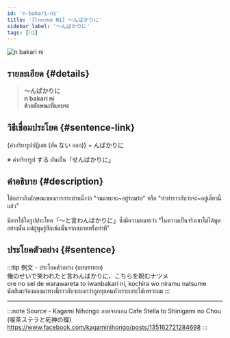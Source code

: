 ```yaml
---
id: 'n-bakari-ni'
title: '[ไวยากรณ์ N1] 〜んばかりに'
sidebar_label: '〜んばかりに'
tags: [n1]
---
```


![n bakari ni](https://res.cloudinary.com/kagamiweb/image/upload/v1631718084/nihongo/grammar/n1/n-bakari-ni.png)

## รายละเอียด {#details}

> **〜んばかりに**  
> **n bakari ni**  
> **ด้วยลักษณะที่แทบจะ**

## วิธีเชื่อมประโยค {#sentence-link}

{คำกริยารูปปฏิเสธ (ตัด ない ออก)} + んばかりに

※ คำกริยารูป する ผันเป็น「せんばかりに」

## คำอธิบาย {#description}

ใช้กล่าวถึงลักษณะของการกระทำหนึ่งว่า "จนแทบจะ~อยู่ร่อมร่อ" หรือ "ทำท่าราวกับว่าจะ~อยู่เดี๋ยวนี้แล้ว"

มีการใช้ในรูปประโยค「〜と言わんばかりに」ซึ่งมีความหมายว่า
"ในความเป็นจริงเขาไม่ได้พูดอย่างนั้น แต่ผู้พูดรู้สึกเช่นนั้นจากสภาพหรือท่าที"

## ประโยคตัวอย่าง {#sentence}

:::tip 例文 - ประโยคตัวอย่าง
(บทบรรยาย)  
俺のせいで笑われたと言わんばかりに、こちらを睨むナツメ  
ore no sei de warawareta to iwanbakari ni, kochira wo niramu natsume  
นัตสึเมะจ้องมองมาทางนี้ราวกับจะบอกว่าถูกทุกคนหัวเราะเยาะใส่เพราะผม
:::

---
:::note Source - Kagami Nihongo
ภาพจากเกม Cafe Stella to Shinigami no Chou (喫茶ステラと死神の蝶)  
https://www.facebook.com/kagaminihongo/posts/135162721284698
:::